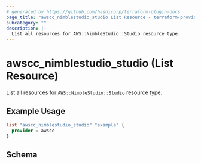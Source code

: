 ```yaml
---
# generated by https://github.com/hashicorp/terraform-plugin-docs
page_title: "awscc_nimblestudio_studio List Resource - terraform-provider-awscc"
subcategory: ""
description: |-
  List all resources for AWS::NimbleStudio::Studio resource type.
---
```


# awscc_nimblestudio_studio (List Resource)

List all resources for `AWS::NimbleStudio::Studio` resource type.

## Example Usage

```terraform
list "awscc_nimblestudio_studio" "example" {
  provider = awscc
}
```

<!-- schema generated by tfplugindocs -->
## Schema
